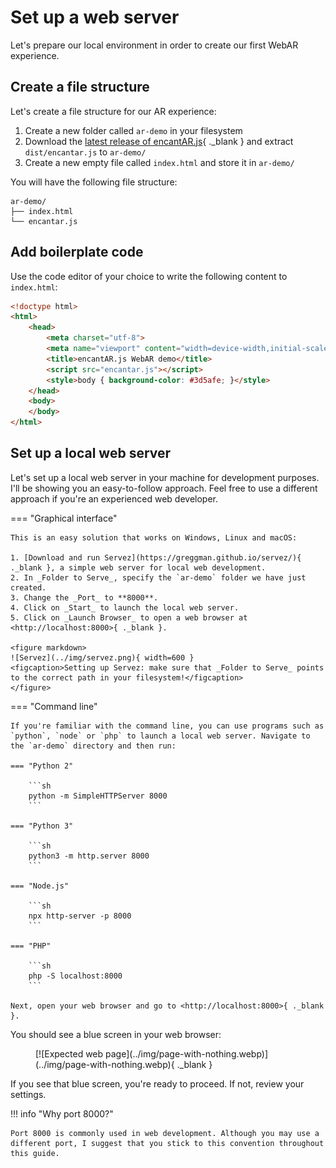 # Set up a web server

Let's prepare our local environment in order to create our first WebAR experience.

## Create a file structure

Let's create a file structure for our AR experience:

1. Create a new folder called `ar-demo` in your filesystem
2. Download the [latest release of encantAR.js](../download.md){ ._blank } and extract `dist/encantar.js` to `ar-demo/`
3. Create a new empty file called `index.html` and store it in `ar-demo/`

You will have the following file structure:

    ar-demo/
    ├── index.html
    └── encantar.js

## Add boilerplate code

Use the code editor of your choice to write the following content to `index.html`:

```html title="index.html"
<!doctype html>
<html>
    <head>
        <meta charset="utf-8">
        <meta name="viewport" content="width=device-width,initial-scale=1">
        <title>encantAR.js WebAR demo</title>
        <script src="encantar.js"></script>
        <style>body { background-color: #3d5afe; }</style>
    </head>
    <body>
    </body>
</html>
```

## Set up a local web server

Let's set up a local web server in your machine for development purposes. I'll be showing you an easy-to-follow approach. Feel free to use a different approach if you're an experienced web developer.

=== "Graphical interface"

    This is an easy solution that works on Windows, Linux and macOS:

    1. [Download and run Servez](https://greggman.github.io/servez/){ ._blank }, a simple web server for local web development.
    2. In _Folder to Serve_, specify the `ar-demo` folder we have just created.
    3. Change the _Port_ to **8000**.
    4. Click on _Start_ to launch the local web server.
    5. Click on _Launch Browser_ to open a web browser at <http://localhost:8000>{ ._blank }.

    <figure markdown>
    ![Servez](../img/servez.png){ width=600 }
    <figcaption>Setting up Servez: make sure that _Folder to Serve_ points to the correct path in your filesystem!</figcaption>
    </figure>

=== "Command line"

    If you're familiar with the command line, you can use programs such as `python`, `node` or `php` to launch a local web server. Navigate to the `ar-demo` directory and then run:

    === "Python 2"

        ```sh
        python -m SimpleHTTPServer 8000
        ```

    === "Python 3"

        ```sh
        python3 -m http.server 8000
        ```

    === "Node.js"

        ```sh
        npx http-server -p 8000
        ```

    === "PHP"

        ```sh
        php -S localhost:8000
        ```

    Next, open your web browser and go to <http://localhost:8000>{ ._blank }.


You should see a blue screen in your web browser:

<figure markdown>
[![Expected web page](../img/page-with-nothing.webp)](../img/page-with-nothing.webp){ ._blank }
</figure>

If you see that blue screen, you're ready to proceed. If not, review your settings.

!!! info "Why port 8000?"

    Port 8000 is commonly used in web development. Although you may use a different port, I suggest that you stick to this convention throughout this guide.